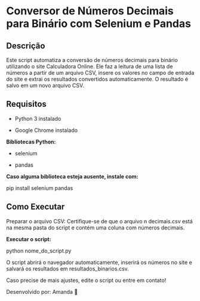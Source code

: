 # Conversor de Números Decimais para Binário com Selenium e Pandas

## Descrição

Este script automatiza a conversão de números decimais para binário utilizando o site Calculadora Online. Ele faz a leitura de uma lista de números a partir de um arquivo CSV, insere os valores no campo de entrada do site e extrai os resultados convertidos automaticamente. O resultado é salvo em um novo arquivo CSV.

## Requisitos

- Python 3 instalado

- Google Chrome instalado

**Bibliotecas Python:**

- selenium

- pandas

**Caso alguma biblioteca esteja ausente, instale com:**

pip install selenium pandas

## Como Executar

Preparar o arquivo CSV: Certifique-se de que o arquivo n decimais.csv está na mesma pasta do script e contém uma coluna com números decimais.

**Executar o script:**

python nome_do_script.py

O script abrirá o navegador automaticamente, inserirá os números no site e salvará os resultados em resultados_binarios.csv.

Caso precise de mais ajustes, edite o script ou entre em contato!

Desenvolvido por: Amanda 🚀
